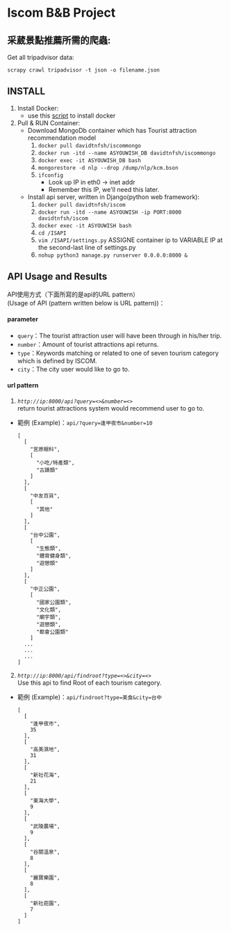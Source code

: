 # Iscom B&B Project

## 采葳景點推薦所需的爬蟲:  
Get all tripadvisor data:

`scrapy crawl tripadvisor -t json -o filename.json`

## INSTALL

1. Install Docker:
    * use this [script](https://get.docker.com/) to install docker
2. Pull & RUN Container:
    * Download MongoDb container which has Tourist attraction recommendation model
        1. `docker pull davidtnfsh/iscommongo`
        2. `docker run -itd --name ASYOUWISH_DB davidtnfsh/iscommongo`
        3. `docker exec -it ASYOUWISH_DB bash`
        4. `mongorestore -d nlp --drop /dump/nlp/kcm.bson`
        5. `ifconfig`
            * Look up IP in  eth0 -> inet addr
            * Remember this IP, we'll need this later.
    * Install api server, written in Django(python web framework):
      1. `docker pull davidtnfsh/iscom`
      2. `docker run -itd --name ASYOUWISH -ip PORT:8000 davidtnfsh/iscom`
      3. `docker exec -it ASYOUWISH bash`
      4. `cd /ISAPI`
      5. `vim /ISAPI/settings.py` ASSIGNE container ip to VARIABLE IP at the second-last line of settings.py 
      6. `nohup python3 manage.py runserver 0.0.0.0:8000 &`

## API Usage and Results

API使用方式（下面所寫的是api的URL pattern）  
(Usage of API (pattern written below is URL pattern))：

#### parameter

* `query`：The tourist attraction user will have been through in his/her trip.
* `number`：Amount of tourist attractions api returns.
* `type`：Keywords matching or related to one of seven tourism category which is defined by ISCOM.
* `city`：The city user would like to go to.

#### url pattern

1. *`http://ip:8000/api?query=<>&number=<>`*  
return tourist attractions system would recommend user to go to.  
* 範例 (Example)：`api/?query=逢甲夜市&number=10`

  ```
  [
    [
      "宮原眼科",
      [
        "小吃/特產類",
        "古蹟類"
      ]
    ],
    [
      "中友百貨",
      [
        "其他"
      ]
    ],
    [
      "台中公園",
      [
        "生態類",
        "體育健身類",
        "遊憩類"
      ]
    ],
    [
      "中正公園",
      [
        "國家公園類",
        "文化類",
        "廟宇類",
        "遊憩類",
        "都會公園類"
      ]
    ...
    ...
    ...
  ]
  ```

2. *`http://ip:8000/api/findroot?type=<>&city=<>`*  
Use this api to find Root of each tourism category.  
* 範例 (Example)：`api/findroot?type=美食&city=台中`

  ```
  [
    [
      "逢甲夜市",
      35
    ],
    [
      "高美濕地",
      31
    ],
    [
      "新社花海",
      21
    ],
    [
      "東海大學",
      9
    ],
    [
      "武陵農場",
      9
    ],
    [
      "谷關溫泉",
      8
    ],
    [
      "麗寶樂園",
      8
    ],
    [
      "新社莊園",
      7
    ]
  ]
  ```
